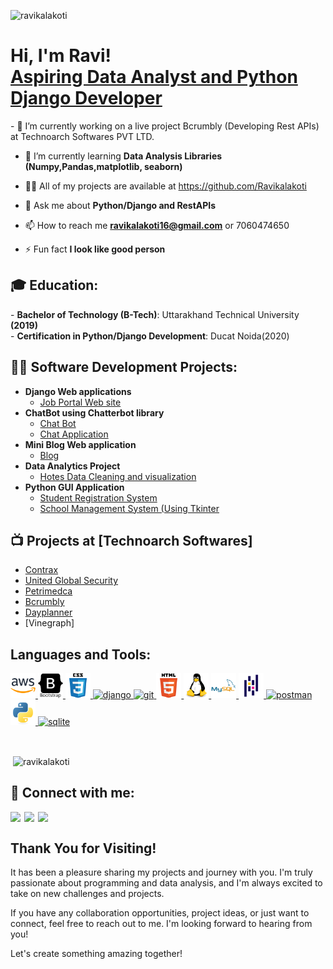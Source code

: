 <p align="left"> <img src="https://komarev.com/ghpvc/?username=ravikalakoti&label=Profile%20views&color=0e75b6&style=flat" alt="ravikalakoti" /> </p>
<h1>Hi, I'm Ravi! <br/><a href="https://github.com/Ravikalakot"></a> <a href="https://www.linkedin.com/in/ravi-singh-kalakoti">Aspiring Data Analyst and Python Django Developer</a></h1>
- 🔭 I’m currently working on a live project Bcrumbly (Developing Rest APIs) at Technoarch Softwares PVT LTD.

- 🌱 I’m currently learning **Data Analysis Libraries (Numpy,Pandas,matplotlib, seaborn)**

- 👨‍💻 All of my projects are available at https://github.com/Ravikalakoti

- 💬 Ask me about **Python/Django and RestAPIs**

- 📫 How to reach me **ravikalakoti16@gmail.com** or 7060474650

- ⚡ Fun fact **I look like good person**

<h2>🎓 Education:</h2>
- <b>Bachelor of Technology (B-Tech)</b>: Uttarakhand Technical University <b>(2019)</b><br>
- <b>Certification in Python/Django Development</b>: Ducat Noida(2020)
<h2>👨‍💻 Software Development Projects:</h2>

- <b>Django Web applications</b>
  - [Job Portal Web site](https://github.com/joshmadakor1/Algorithms-Practice)
- <b>ChatBot using Chatterbot library</b>
  - [Chat Bot](https://github.com/Ravikalakoti/ChatBot-App)
  - [Chat Application](https://github.com/Ravikalakoti/Real-Time-Chat-App)
- <b>Mini Blog Web application</b>
  - [Blog](https://github.com/Ravikalakoti/Mini-Blog)
- <b>Data Analytics Project</b>
  - [Hotes Data Cleaning and visualization](https://github.com/Ravikalakoti/Sales-Data-Analysis-/tree/main/Python_Diwali_Sales_Analysis-main)
- <b>Python GUI Application</b>
  - [Student Registration System](https://github.com/Ravikalakoti/student-reg.-system)
  - [School Management System (Using Tkinter](https://github.com/Ravikalakoti/Tkinter-School.mng.sys.)

<h2>📺 Projects at [Technoarch Softwares]</h2>

- [Contrax](https://contrax.com.au)
- [United Global Security](https://sp.opskube.com)
- [Petrimedca](www.petrimedca.com)
- [Bcrumbly](http://52.200.16.123/docs/)
- [Dayplanner](https://www.technoarchsoftwares.com/)
- [Vinegraph]
  <br>
<h2 align="left">Languages and Tools:</h2>
<p align="left"> <a href="https://aws.amazon.com" target="_blank" rel="noreferrer"> <img src="https://raw.githubusercontent.com/devicons/devicon/master/icons/amazonwebservices/amazonwebservices-original-wordmark.svg" alt="aws" width="40" height="40"/> </a> <a href="https://getbootstrap.com" target="_blank" rel="noreferrer"> <img src="https://raw.githubusercontent.com/devicons/devicon/master/icons/bootstrap/bootstrap-plain-wordmark.svg" alt="bootstrap" width="40" height="40"/> </a> <a href="https://www.w3schools.com/css/" target="_blank" rel="noreferrer"> <img src="https://raw.githubusercontent.com/devicons/devicon/master/icons/css3/css3-original-wordmark.svg" alt="css3" width="40" height="40"/> </a> <a href="https://www.djangoproject.com/" target="_blank" rel="noreferrer"> <img src="https://cdn.worldvectorlogo.com/logos/django.svg" alt="django" width="40" height="40"/> </a> <a href="https://git-scm.com/" target="_blank" rel="noreferrer"> <img src="https://www.vectorlogo.zone/logos/git-scm/git-scm-icon.svg" alt="git" width="40" height="40"/> </a> <a href="https://www.w3.org/html/" target="_blank" rel="noreferrer"> <img src="https://raw.githubusercontent.com/devicons/devicon/master/icons/html5/html5-original-wordmark.svg" alt="html5" width="40" height="40"/> </a> <a href="https://www.linux.org/" target="_blank" rel="noreferrer"> <img src="https://raw.githubusercontent.com/devicons/devicon/master/icons/linux/linux-original.svg" alt="linux" width="40" height="40"/> </a> <a href="https://www.mysql.com/" target="_blank" rel="noreferrer"> <img src="https://raw.githubusercontent.com/devicons/devicon/master/icons/mysql/mysql-original-wordmark.svg" alt="mysql" width="40" height="40"/> </a> <a href="https://pandas.pydata.org/" target="_blank" rel="noreferrer"> <img src="https://raw.githubusercontent.com/devicons/devicon/2ae2a900d2f041da66e950e4d48052658d850630/icons/pandas/pandas-original.svg" alt="pandas" width="40" height="40"/> </a> <a href="https://postman.com" target="_blank" rel="noreferrer"> <img src="https://www.vectorlogo.zone/logos/getpostman/getpostman-icon.svg" alt="postman" width="40" height="40"/> </a> <a href="https://www.python.org" target="_blank" rel="noreferrer"> <img src="https://raw.githubusercontent.com/devicons/devicon/master/icons/python/python-original.svg" alt="Python Logo" width="40" height="40"/> </a> <a href="https://www.sqlite.org/" target="_blank" rel="noreferrer"> <img src="https://www.vectorlogo.zone/logos/sqlite/sqlite-icon.svg" alt="sqlite" width="40" height="40"/> </a> </p>
<br>
<p>&nbsp;<img align="center" src="https://github-readme-stats.vercel.app/api?username=ravikalakoti&show_icons=true&locale=en" alt="ravikalakoti" /></p>
<h2> 🤳 Connect with me:</h2>

[<img align="left" width="22px" src="https://cdn.jsdelivr.net/npm/simple-icons@v3/icons/linkedin.svg" />][linkedin]
[<img align="left" width="22px" src="https://cdn.jsdelivr.net/npm/simple-icons@v3/icons/instagram.svg" />][instagram]
[<img align="left" width="22px" src="https://raw.githubusercontent.com/rahuldkjain/github-profile-readme-generator/master/src/images/icons/Social/facebook.svg"/>][facebook]

[instagram]: https://instagram.com/ravi_kalakoti?igshid=ZGUzMzM3NWJiOQ==
[linkedin]: https://www.linkedin.com/in/ravi-singh-kalakoti/
[facebook]: https://www.facebook.com/rkalakoti2?mibextid=ZbWKwL
<br>
<h2>Thank You for Visiting!</h2>
<p>
  It has been a pleasure sharing my projects and journey with you. I'm truly passionate about programming and data analysis, and I'm always excited to take on new challenges and projects.
</p>
<p>
  If you have any collaboration opportunities, project ideas, or just want to connect, feel free to reach out to me. I'm looking forward to hearing from you!
</p>
<p>
  Let's create something amazing together!
</p>
